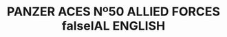 ---
layout: product
title: "PANZER ACES Nº50 ALLIED FORCES falseIAL ENGLISH"
price: "1500" 
desc: "Časopis"
img_path: "/assets/img/PANZ-0050.webp"
brand: "AMMO"
available: false
special_offer: false
new: false
soon: false
cat: "090000"
subcat: "090100"
subsubcat: "090101"
sifra: "PANZ-0050"
popular: false
spec: false
---